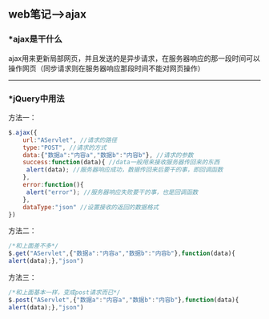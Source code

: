 ## web笔记-->ajax

### *ajax是干什么
ajax用来更新局部网页，并且发送的是异步请求，在服务器响应的那一段时间可以操作网页（同步请求则在服务器响应那段时间不能对网页操作）

------
### *jQuery中用法
方法一：
```javascript
$.ajax({
	url:"AServlet", //请求的路径
	type:"POST", //请求的方式
	data:{"数据a":"内容a","数据b":"内容b"}, //请求的参数
	success:function(data){ //data一般用来接收服务器传回来的东西
	 alert(data); //服务器响应成功，数据传回来后要干的事，即回调函数
	},
	error:function(){
	 alert("error"); //服务器响应失败要干的事，也是回调函数
	},
	dataType:"json" //设置接收的返回的数据格式
})
```
方法二：
```javascript
/*和上面差不多*/
$.get("AServlet",{"数据a":"内容a","数据b":"内容b"},function(data){
alert(data);},"json")
```
方法三：
```javascript
/*和上面基本一样，变成post请求而已*/
$.post("AServlet",{"数据a":"内容a","数据b":"内容b"},function(data){
alert(data);},"json")
```